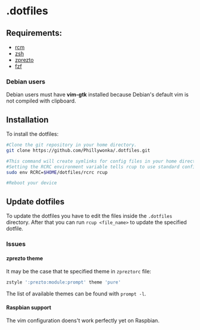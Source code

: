 # .dotfiles

## Requirements:

- [rcm](https://github.com/thoughtbot/rcm)
- [zsh](http://www.zsh.org)
- [zprezto](https://github.com/sorin-ionescu/prezto)
- [fzf](https://github.com/junegunn/fzf)

### Debian users
Debian users must have **vim-gtk** installed because Debian's default vim is not compiled with clipboard.

## Installation

To install the dotfiles:

```sh
#Clone the git repository in your home directory.
git clone https://github.com/Phillywonka/.dotfiles.git

#This command will create symlinks for config files in your home directory.</br>
#Setting the RCRC environment variable tells rcup to use standard configuration options.
sudo env RCRC=$HOME/dotfiles/rcrc rcup

#Reboot your device
```



## Update dotfiles

To update the dotfiles you have to edit the files inside the ```.dotfiles``` directory.
After that you can run ```rcup <file_name>``` to update the specified dotfile.


### Issues

#### zprezto theme
It may be the case that te specified theme in ```zpreztorc``` file:

```sh
zstyle ':prezto:module:prompt' theme 'pure'
```

The list of available themes can be found with ```prompt -l```.

#### Raspbian support

The vim configuration doens't work perfectly yet on Raspbian.

